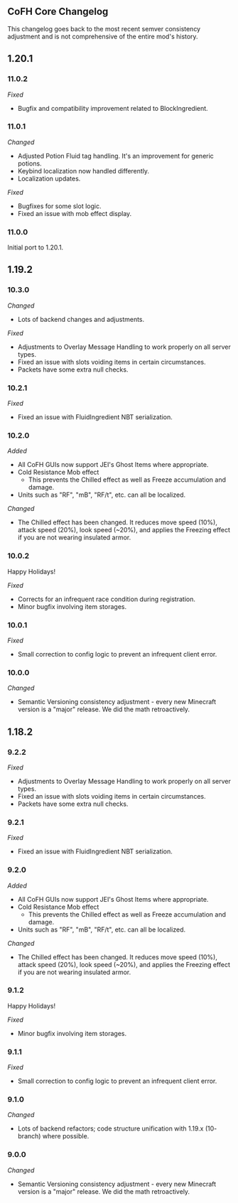 ## CoFH Core Changelog
This changelog goes back to the most recent semver consistency adjustment and is not comprehensive of the entire mod's history.
## 1.20.1

### 11.0.2
_Fixed_
- Bugfix and compatibility improvement related to BlockIngredient.

### 11.0.1
_Changed_
- Adjusted Potion Fluid tag handling. It's an improvement for generic potions.
- Keybind localization now handled differently.
- Localization updates.

_Fixed_
- Bugfixes for some slot logic.
- Fixed an issue with mob effect display.

### 11.0.0
Initial port to 1.20.1.

## 1.19.2

### 10.3.0
_Changed_
- Lots of backend changes and adjustments.

_Fixed_
- Adjustments to Overlay Message Handling to work properly on all server types.
- Fixed an issue with slots voiding items in certain circumstances.
- Packets have some extra null checks.

### 10.2.1
_Fixed_
- Fixed an issue with FluidIngredient NBT serialization.

### 10.2.0
_Added_
- All CoFH GUIs now support JEI's Ghost Items where appropriate.
- Cold Resistance Mob effect
	- This prevents the Chilled effect as well as Freeze accumulation and damage.
- Units such as "RF", "mB", "RF/t", etc. can all be localized.

_Changed_
- The Chilled effect has been changed. It reduces move speed (10%), attack speed (20%), look speed (~20%), and applies the Freezing effect if you are not wearing insulated armor.

### 10.0.2
Happy Holidays!

_Fixed_
- Corrects for an infrequent race condition during registration.
- Minor bugfix involving item storages.

### 10.0.1
_Fixed_
- Small correction to config logic to prevent an infrequent client error.

### 10.0.0
_Changed_
- Semantic Versioning consistency adjustment - every new Minecraft version is a "major" release. We did the math retroactively.

## 1.18.2

### 9.2.2
_Fixed_
- Adjustments to Overlay Message Handling to work properly on all server types.
- Fixed an issue with slots voiding items in certain circumstances.
- Packets have some extra null checks.

### 9.2.1
_Fixed_
- Fixed an issue with FluidIngredient NBT serialization.

### 9.2.0
_Added_
- All CoFH GUIs now support JEI's Ghost Items where appropriate.
- Cold Resistance Mob effect
	- This prevents the Chilled effect as well as Freeze accumulation and damage.
- Units such as "RF", "mB", "RF/t", etc. can all be localized.

_Changed_
- The Chilled effect has been changed. It reduces move speed (10%), attack speed (20%), look speed (~20%), and applies the Freezing effect if you are not wearing insulated armor.

### 9.1.2
Happy Holidays!

_Fixed_
- Minor bugfix involving item storages.

### 9.1.1
_Fixed_
- Small correction to config logic to prevent an infrequent client error.

### 9.1.0
_Changed_
- Lots of backend refactors; code structure unification with 1.19.x (10- branch) where possible.

### 9.0.0
_Changed_
- Semantic Versioning consistency adjustment - every new Minecraft version is a "major" release. We did the math retroactively.
